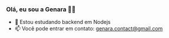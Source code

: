 ### Olá, eu sou a Genara 👋😁


<!-- - 🔭 Estou trabalhando com front-end -->
- 🌱 Estou estudando backend em Nodejs 
- 📫 Você pode entrar em contato: genara.contact@gmail.com
